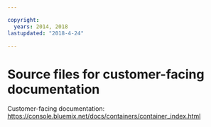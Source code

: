 ```yaml
---

copyright:
  years: 2014, 2018
lastupdated: "2018-4-24"

---
```


# Source files for customer-facing documentation

Customer-facing documentation: https://console.bluemix.net/docs/containers/container_index.html



